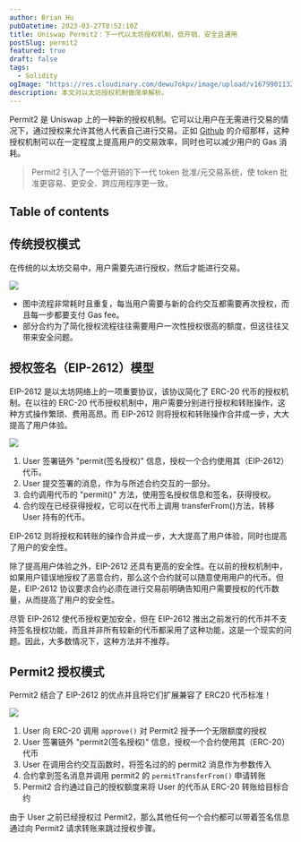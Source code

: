 ```yaml
---
author: Brian Hu
pubDatetime: 2023-03-27T8:52:10Z
title: Uniswap Permit2：下一代以太坊授权机制，低开销、安全且通用
postSlug: permit2
featured: true
draft: false
tags:
  - Solidity
ogImage: "https://res.cloudinary.com/dewu7okpv/image/upload/v1679901132/blog/canary/%E6%97%A0%E6%A0%87%E9%A2%98-2023-03-27-1504_biwerw.png"
description: 本文对以太坊授权机制做简单解析。
---
```


Permit2 是 Uniswap 上的一种新的授权机制。它可以让用户在无需进行交易的情况下，通过授权来允许其他人代表自己进行交易。正如 [Github](https://github.com/Uniswap/permit2) 的介绍那样，这种授权机制可以在一定程度上提高用户的交易效率，同时也可以减少用户的 Gas 消耗。

> Permit2 引入了一个低开销的下一代 token 批准/元交易系统，使 token 批准更容易、更安全、跨应用程序更一致。

## Table of contents

## 传统授权模式

在传统的以太坊交易中，用户需要先进行授权，然后才能进行交易。

![](https://res.cloudinary.com/dewu7okpv/image/upload/v1679901132/blog/canary/%E6%97%A0%E6%A0%87%E9%A2%98-2023-03-27-1504_biwerw.png)

- 图中流程非常耗时且重复，每当用户需要与新的合约交互都需要再次授权，而且每一步都要支付 Gas fee。
- 部分合约为了简化授权流程往往需要用户一次性授权很高的额度，但这往往又带来安全问题。

## 授权签名（EIP-2612）模型

EIP-2612 是以太坊网络上的一项重要协议，该协议简化了 ERC-20 代币的授权机制。在以往的 ERC-20 代币授权机制中，用户需要分别进行授权和转账操作，这种方式操作繁琐、费用高昂。而 EIP-2612 则将授权和转账操作合并成一步，大大提高了用户体验。

![](https://res.cloudinary.com/dewu7okpv/image/upload/v1679902960/blog/canary/22222_aonhht.png)

1. User 签署链外 "permit(签名授权)" 信息，授权一个合约使用其（EIP-2612）代币。
2. User 提交签署的消息，作为与所述合约交互的一部分。
3. 合约调用代币的 "permit()" 方法，使用签名授权信息和签名，获得授权。
4. 合约现在已经获得授权，它可以在代币上调用 transferFrom()方法，转移 User 持有的代币。

EIP-2612 则将授权和转账的操作合并成一步，大大提高了用户体验，同时也提高了用户的安全性。

除了提高用户体验之外，EIP-2612 还具有更高的安全性。在以前的授权机制中，如果用户错误地授权了恶意合约，那么这个合约就可以随意使用用户的代币。但是，EIP-2612 协议要求合约必须在进行交易前明确告知用户需要授权的代币数量，从而提高了用户的安全性。

尽管 EIP-2612 使代币授权更加安全，但在 EIP-2612 推出之前发行的代币并不支持签名授权功能，而且并非所有较新的代币都采用了这种功能，这是一个现实的问题。因此，大多数情况下，这种方法并不推荐。

## Permit2 授权模式

Permit2 结合了 EIP-2612 的优点并且将它们扩展兼容了 ERC20 代币标准！

![](https://res.cloudinary.com/dewu7okpv/image/upload/v1679904442/blog/canary/permit2_g9npnw.png)

1. User 向 ERC-20 调用 `approve()` 对 Permit2 授予一个无限额度的授权
2. User 签署链外 "permit2(签名授权)" 信息，授权一个合约使用其（ERC-20）代币
3. User 在调用合约交互函数时，将签名过的的 permit2 消息作为参数传入
4. 合约拿到签名消息并调用 permit2 的 `permitTransferFrom()` 申请转账
5. Permit2 合约通过自己的授权额度来将 User 的代币从 ERC-20 转账给目标合约

由于 User 之前已经授权过 Permit2，那么其他任何一个合约都可以带着签名信息通过向 Permit2 请求转账来跳过授权步骤。
